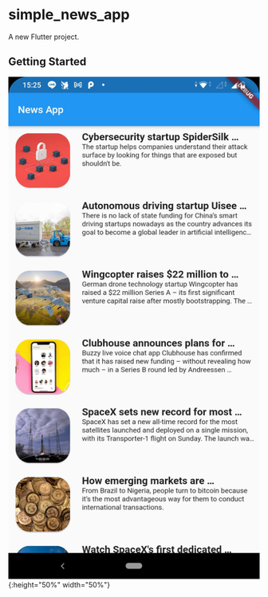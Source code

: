 # simple_news_app

A new Flutter project.

## Getting Started

![](/ss.jpg){:height="50%" width="50%"}
